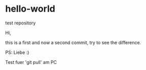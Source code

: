 # hello-world
test repository

Hi,

this is a first and now a second commit, try to see the difference.

PS: Liebe :)

Test fuer 'git pull' am PC
